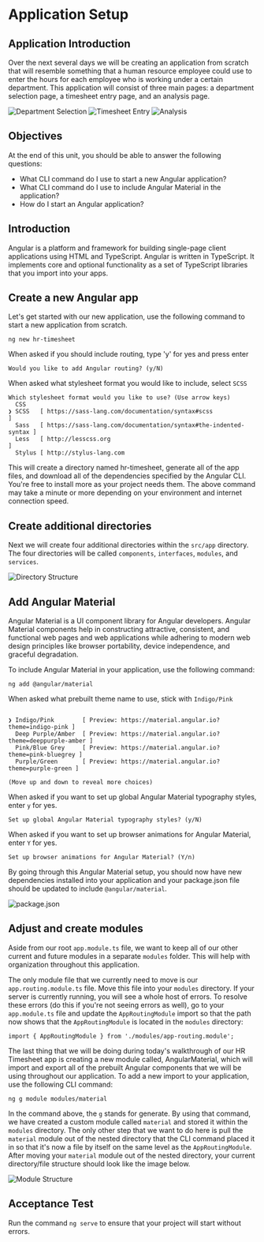 # Application Setup

## Application Introduction
Over the next several days we will be creating an application from scratch that will resemble something that a human resource employee could use to enter the hours for each employee who is working under a certain department. This application will consist of three main pages: a department selection page, a timesheet entry page, and an analysis page.

![Department Selection](img/departments_final.png)
![Timesheet Entry](img/timesheet_final.png)
![Analysis](img/analysis_final.png)


## Objectives

At the end of this unit, you should be able to answer the following questions:

* What CLI command do I use to start a new Angular application?
* What CLI command do I use to include Angular Material in the application?
* How do I start an Angular application?

## Introduction

Angular is a platform and framework for building single-page client applications using HTML and TypeScript. Angular is written in TypeScript. It implements core and optional functionality as a set of TypeScript libraries that you import into your apps.

## Create a new Angular app

Let's get started with our new application, use the following command to start a new application from scratch.

```
ng new hr-timesheet
```

When asked if you should include routing, type 'y' for yes and press enter
```
Would you like to add Angular routing? (y/N)
```
When asked what stylesheet format you would like to include, select `SCSS`
```
Which stylesheet format would you like to use? (Use arrow keys)
  CSS 
❯ SCSS   [ https://sass-lang.com/documentation/syntax#scss                ] 
  Sass   [ https://sass-lang.com/documentation/syntax#the-indented-syntax ] 
  Less   [ http://lesscss.org                                             ] 
  Stylus [ http://stylus-lang.com  
```

This will create a directory named hr-timesheet, generate all of the app files, and download all of the dependencies specified by the Angular CLI. You're free to install more as your project needs them. The above command may take a minute or more depending on your environment and internet connection speed.

## Create additional directories

Next we will create four additional directories within the `src/app` directory. The four directories will be called `components`, `interfaces`, `modules`, and `services`.

![Directory Structure](img/folder_structure.png)

## Add Angular Material

Angular Material is a UI component library for Angular developers. Angular Material components help in constructing attractive, consistent, and functional web pages and web applications while adhering to modern web design principles like browser portability, device independence, and graceful degradation.

To include Angular Material in your application, use the following command:
```
ng add @angular/material
```

When asked what prebuilt theme name to use, stick with `Indigo/Pink`
```Choose a prebuilt theme name, or "custom" for a custom theme: (Use arrow keys)

❯ Indigo/Pink        [ Preview: https://material.angular.io?theme=indigo-pink ] 
  Deep Purple/Amber  [ Preview: https://material.angular.io?theme=deeppurple-amber ] 
  Pink/Blue Grey     [ Preview: https://material.angular.io?theme=pink-bluegrey ] 
  Purple/Green       [ Preview: https://material.angular.io?theme=purple-green ]
 
(Move up and down to reveal more choices)
``` 

When asked if you want to set up global Angular Material typography styles, enter `y` for yes.
```
Set up global Angular Material typography styles? (y/N) 
```

When asked if you want to set up browser animations for Angular Material, enter `Y` for yes.
```
Set up browser animations for Angular Material? (Y/n)
```

By going through this Angular Material setup, you should now have new dependencies installed into your application and your package.json file should be updated to include `@angular/material`.

![package.json](img/angular_material.png)

## Adjust and create modules

Aside from our root `app.module.ts` file, we want to keep all of our other current and future modules in a separate `modules` folder. This will help with organization throughout this application.

The only module file that we currently need to move is our `app.routing.module.ts` file. Move this file into your `modules` directory. If your server is currently running, you will see a whole host of errors. To resolve these errors (do this if you're not seeing errors as well), go to your `app.module.ts` file and update the `AppRoutingModule` import so that the path now shows that the `AppRoutingModule` is located in the `modules` directory:
```
import { AppRoutingModule } from './modules/app-routing.module';
```

The last thing that we will be doing during today's walkthrough of our HR Timesheet app is creating a new module called, AngularMaterial, which will import and export all of the prebuilt Angular components that we will be using throughout our application. To add a new import to your application, use the following CLI command:
```
ng g module modules/material
```

In the command above, the `g` stands for generate. By using that command, we have created a custom module called `material` and stored it within the `modules` directory. The only other step that we want to do here is pull the `material` module out of the nested directory that the CLI command placed it in so that it's now a file by itself on the same level as the `AppRoutingModule`. After moving your `material` module out of the nested directory, your current directory/file structure should look like the image below.

![Module Structure](img/structure_w_material.png)

## Acceptance Test

Run the command `ng serve` to ensure that your project will start without errors.
